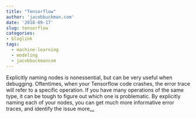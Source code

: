 ```yaml
---
title: "Tensorflow"
author: 'jacobbuckman.com'
date: '2018-09-17'
slug: tensorflow
categories:
- bloglink
tags:
  - machine-learning
  - modeling
  - jacobbuckmancom
---
```


Explicitly naming nodes is nonessential, but can be very useful when debugging. Oftentimes, when your Tensorflow code crashes, the error trace will refer to a specific operation. If you have many operations of the same type, it can be tough to figure out which one is problematic. By explicitly naming each of your nodes, you can get much more informative error traces, and identify the issue more[... <i class="fas fa-external-link-alt"></i>](https://jacobbuckman.com/post/tensorflow-the-confusing-parts-2/)

